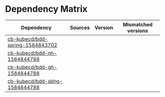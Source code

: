# Dependency Matrix

Dependency | Sources | Version | Mismatched versions
---------- | ------- | ------- | -------------------
[cb-kubecd/bdd-spring-1584843702](https://github.com/cb-kubecd/bdd-spring-1584843702.git) |  | []() | 
[cb-kubecd/bdd-nh-1584844788](https://github.com/cb-kubecd/bdd-nh-1584844788.git) |  | []() | 
[cb-kubecd/bdd-gh-1584844788](https://github.com/cb-kubecd/bdd-gh-1584844788.git) |  | []() | 
[cb-kubecd/bdd-sbhg-1584844788](https://github.com/cb-kubecd/bdd-sbhg-1584844788.git) |  | []() | 
